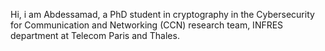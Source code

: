 Hi, i am Abdessamad, a PhD student in cryptography in the Cybersecurity for Communication and Networking (CCN) research team, INFRES department at Telecom Paris and Thales.
